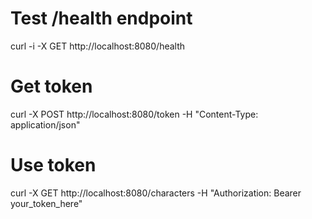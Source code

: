 # Test /health endpoint
curl -i -X GET http://localhost:8080/health

# Get token
curl -X POST http://localhost:8080/token -H "Content-Type: application/json"

# Use token
curl -X GET http://localhost:8080/characters -H "Authorization: Bearer your_token_here"
